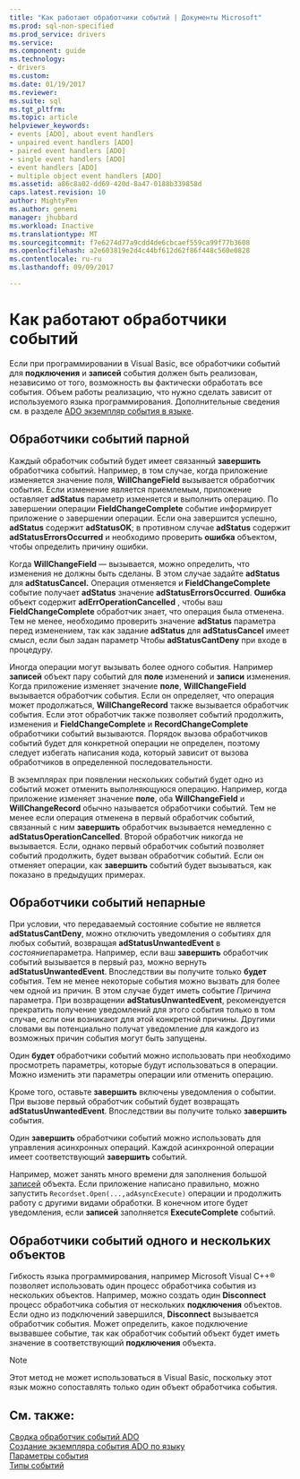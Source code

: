 ```yaml
---
title: "Как работают обработчики событий | Документы Microsoft"
ms.prod: sql-non-specified
ms.prod_service: drivers
ms.service: 
ms.component: guide
ms.technology:
- drivers
ms.custom: 
ms.date: 01/19/2017
ms.reviewer: 
ms.suite: sql
ms.tgt_pltfrm: 
ms.topic: article
helpviewer_keywords:
- events [ADO], about event handlers
- unpaired event handlers [ADO]
- paired event handlers [ADO]
- single event handlers [ADO]
- event handlers [ADO]
- multiple object event handlers [ADO]
ms.assetid: a86c8a02-dd69-420d-8a47-0188b339858d
caps.latest.revision: 10
author: MightyPen
ms.author: genemi
manager: jhubbard
ms.workload: Inactive
ms.translationtype: MT
ms.sourcegitcommit: f7e6274d77a9cdd4de6cbcaef559ca99f77b3608
ms.openlocfilehash: a2e603819e2d4c44bf612d62f86f448c560e0828
ms.contentlocale: ru-ru
ms.lasthandoff: 09/09/2017

---
```

# <a name="how-event-handlers-work-together"></a>Как работают обработчики событий
Если при программировании в Visual Basic, все обработчики событий для **подключения** и **записей** события должен быть реализован, независимо от того, возможность вы фактически обработать все события. Объем работы реализацию, что нужно сделать зависит от используемого языка программирования. Дополнительные сведения см. в разделе [ADO экземпляр события в языке](../../../ado/guide/data/ado-event-instantiation-by-language.md).  
  
## <a name="paired-event-handlers"></a>Обработчики событий парной  
 Каждый обработчик событий будет имеет связанный **завершить** обработчика событий. Например, в том случае, когда приложение изменяется значение поля, **WillChangeField** вызывается обработчик события. Если изменение является приемлемым, приложение оставляет **adStatus** параметр изменяется и выполнить операцию. По завершении операции **FieldChangeComplete** событие информирует приложение о завершении операции. Если она завершится успешно, **adStatus** содержит **adStatusOK**; в противном случае **adStatus** содержит **adStatusErrorsOccurred** и необходимо проверить **ошибка** объектом, чтобы определить причину ошибки.  
  
 Когда **WillChangeField** — вызывается, можно определить, что изменения не должны быть сделаны. В этом случае задайте **adStatus** для **adStatusCancel.** Операция отменяется и **FieldChangeComplete** событие получает **adStatus** значение **adStatusErrorsOccurred**. **Ошибка** объект содержит **adErrOperationCancelled** , чтобы ваш **FieldChangeComplete** обработчик знает, что операция была отменена. Тем не менее, необходимо проверить значение **adStatus** параметра перед изменением, так как задание **adStatus** для **adStatusCancel** имеет смысл, если был задан параметр Чтобы **adStatusCantDeny** при входе в процедуру.  
  
 Иногда операции могут вызывать более одного события. Например **записей** объект пару событий для **поле** изменений и **записи** изменения. Когда приложение изменяет значение **поле**, **WillChangeField** вызывается обработчик события. Если он определяет, что операция может продолжаться, **WillChangeRecord** также вызывается обработчик события. Если этот обработчик также позволяет событий продолжить, изменения и **FieldChangeComplete** и **RecordChangeComplete** обработчики событий вызываются. Порядок вызова обработчиков событий будет для конкретной операции не определен, поэтому следует избегать написания кода, который зависит от вызова обработчиков в определенной последовательности.  
  
 В экземплярах при появлении нескольких событий будет одно из событий может отменить выполняющуюся операцию. Например, когда приложение изменяет значение **поле**, оба **WillChangeField** и **WillChangeRecord** обычно называется обработчики событий. Тем не менее если операция отменена в первый обработчик событий, связанный с ним **завершить** обработчик вызывается немедленно с **adStatusOperationCancelled**. Второй обработчик никогда не вызывается. Если, однако первый обработчик событий позволяет событий продолжить, будет вызван обработчик событий. Если он отменяет операции, как **завершить** событий будет вызываться, как показано в предыдущих примерах.  
  
## <a name="unpaired-event-handlers"></a>Обработчики событий непарные  
 При условии, что передаваемый состояние событие не является **adStatusCantDeny**, можно отключить уведомления о событиях для любых событий, возвращая **adStatusUnwantedEvent** в *состояние*параметра. Например, если ваш **завершить** обработчик событий вызывается в первый раз, можно вернуть **adStatusUnwantedEvent**. Впоследствии вы получите только **будет** события. Тем не менее некоторые события можно вызвать для более чем одной из причин. В этом случае будет иметь событие *Причина* параметра. При возвращении **adStatusUnwantedEvent**, рекомендуется прекратить получение уведомлений для этого события только в том случае, если они возникают для этой конкретной причины. Другими словами вы потенциально получат уведомление для каждого из возможных причин события могут быть запущены.  
  
 Один **будет** обработчики событий можно использовать при необходимо просмотреть параметры, которые будут использоваться в операции. Можно изменить эти параметры операции или отменить операцию.  
  
 Кроме того, оставьте **завершить** включены уведомления о событии. При вызове первый обработчик событий будет возвращать **adStatusUnwantedEvent**. Впоследствии вы получите только **завершить** события.  
  
 Один **завершить** обработчики событий можно использовать для управления асинхронных операций. Каждой асинхронной операции имеет соответствующий **завершить** событий.  
  
 Например, может занять много времени для заполнения большой [записей](../../../ado/reference/ado-api/recordset-object-ado.md) объекта. Если приложение написано правильно, можно запустить `Recordset.Open(...,adAsyncExecute)` операции и продолжить работу с другими видами обработки. В конечном итоге будет уведомления, если **записей** заполняется **ExecuteComplete** событий.  
  
## <a name="single-event-handlers-and-multiple-objects"></a>Обработчики событий одного и нескольких объектов  
 Гибкость языка программирования, например Microsoft Visual C++® позволяет использовать один процесс обработчика события из нескольких объектов. Например, можно создать один **Disconnect** процесс обработчика события от нескольких **подключения** объектов. Если одно из подключений завершился, **Disconnect** вызывается обработчик события. Может определить, какое подключение вызвавшее событие, так как обработчик событий объект будет иметь значение в соответствующий **подключения** объекта.  
  
> [!NOTE]
>  Этот метод не может использоваться в Visual Basic, поскольку этот язык можно сопоставлять только один объект обработчика события.  
  
## <a name="see-also"></a>См. также:  
 [Сводка обработчик событий ADO](../../../ado/guide/data/ado-event-handler-summary.md)   
 [Создание экземпляра события ADO по языку](../../../ado/guide/data/ado-event-instantiation-by-language.md)   
 [Параметры события](../../../ado/guide/data/event-parameters.md)   
 [Типы событий](../../../ado/guide/data/types-of-events.md)

